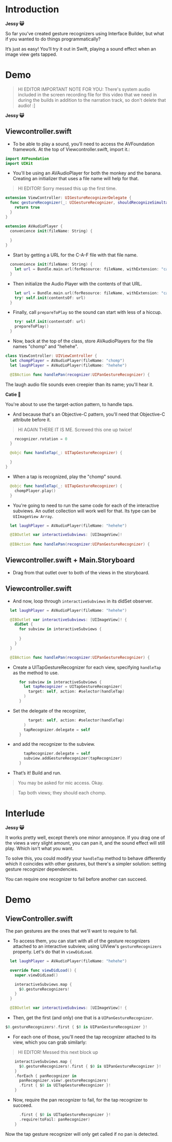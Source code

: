 # Introduction

**Jessy 😺**

So far you’ve created gesture recognizers using Interface Builder, but what if you wanted to do things programmatically?

It’s just as easy! You’ll try it out in Swift, playing a sound effect when an image view gets tapped.

# Demo

> HI EDITOR IMPORTANT NOTE FOR YOU: There's system audio included in the screen recording file for this video that we need in during the builds in addition to the narration track, so don't delete that audio! :]

**Jessy 😺**

## Viewcontroller.swift

* To be able to play a sound, you’ll need to access the AVFoundation framework. At the top of Viewcontroller.swift, import it.:

```swift
import AVFoundation
import UIKit
```

* You'll be using an AVAudioPlayer for both the monkey and the banana. Creating an initializer that uses a file name will help for that.

> HI EDITOR! Sorry messed this up the first time.

```swift
extension ViewController: UIGestureRecognizerDelegate {
  func gestureRecognizer(_: UIGestureRecognizer, shouldRecognizeSimultaneouslyWith _: UIGestureRecognizer) -> Bool {
    return true
  }
}

extension AVAudioPlayer {
  convenience init(fileName: String) {
    
  }
}
```

* Start by getting a URL for the C-A-F file with that file name.

```swift
  convenience init(fileName: String) {
    let url = Bundle.main.url(forResource: fileName, withExtension: "caf")!
  }
```

* Then initialize the Audio Player with the contents of that URL.

```swift
    let url = Bundle.main.url(forResource: fileName, withExtension: "caf")!
    try! self.init(contentsOf: url)
  }
```

* Finally, call `prepareToPlay` so the sound can start with less of a hiccup.

```swift
    try! self.init(contentsOf: url)
    prepareToPlay()
  }
```

* Now, back at the top of the class, store AVAudioPlayers for the file names "chomp" and "hehehe".

```swift
class ViewController: UIViewController {
  let chompPlayer = AVAudioPlayer(fileName: "chomp")
  let laughPlayer = AVAudioPlayer(fileName: "hehehe")

  @IBAction func handlePan(recognizer:UIPanGestureRecognizer) {
```

The laugh audio file sounds even creepier than its name; you'll hear it.

**Catie 🐸**

You're about to use the target-action pattern, to handle taps.

* And because that's an Objective-C pattern, you'll need that Objective-C attribute before it.

> HI AGAIN THERE IT IS ME. Screwed this one up twice!

```swift
    recognizer.rotation = 0
  }

  @objc func handleTap(_: UITapGestureRecognizer) {

  }
}
```

* When a tap is recognized, play the "chomp" sound.

```swift
  @objc func handleTap(_: UITapGestureRecognizer) {
    chompPlayer.play()
  }
```

* You're going to need to run the same code for each of the interactive subviews. An outlet collection will work well for that. Its type can be `UIImageView Array`.

```swift
  let laughPlayer = AVAudioPlayer(fileName: "hehehe")

  @IBOutlet var interactiveSubviews: [UIImageView]!
  
  @IBAction func handlePan(recognizer:UIPanGestureRecognizer) {
```

## Viewcontroller.swift + Main.Storyboard

* Drag from that outlet over to both of the views in the storyboard.

## Viewcontroller.swift

* And now, loop through `interactiveSubviews` in its didSet observer.

```swift
  let laughPlayer = AVAudioPlayer(fileName: "hehehe")

  @IBOutlet var interactiveSubviews: [UIImageView]! {
    didSet {
      for subview in interactiveSubviews {
      
      }
    }
  }

  @IBAction func handlePan(recognizer:UIPanGestureRecognizer) {
```

* Create a UITapGestureRecognizer for each view, specifying `handleTap` as the method to use.

```swift
      for subview in interactiveSubviews {
        let tapRecognizer = UITapGestureRecognizer(
          target: self, action: #selector(handleTap)
        )
      }
```

* Set the delegate of the recognizer, 

```swift
          target: self, action: #selector(handleTap)
        )
        tapRecognizer.delegate = self
      }
```

* and add the recognizer to the subview.

```swift
        tapRecognizer.delegate = self
        subview.addGestureRecognizer(tapRecognizer)
      }
```

* That’s it! Build and run.

> You may be asked for mic access. Okay.

> Tap both views; they should each chomp.

# Interlude

**Jessy 😺**

It works pretty well, except there’s one minor annoyance. If you drag one of the views a very slight amount, you can pan it, and the sound effect will still play. Which isn't what you want.

To solve this, you could modify your `handleTap` method to behave differently which it coincides with other gestures, but there's a simpler solution: setting gesture recognizer dependencies.

You can require one recognizer to fail before another can succeed.

# Demo

## ViewController.swift

The pan gestures are the ones that we'll want to require to fail. 

* To access them, you can start with all of the gesture recognizers attached to an interactive subview, using UIView's `gestureRecognizers` property. Let's do that in `viewDidLoad`.

```swift
  let laughPlayer = AVAudioPlayer(fileName: "hehehe")

  override func viewDidLoad() {
    super.viewDidLoad()

    interactiveSubviews.map {
      $0.gestureRecognizers!
    }
  }

  @IBOutlet var interactiveSubviews: [UIImageView]! {
```

* Then, get the first (and only) one that is a `UIPanGestureRecognizer`.

```swift
$0.gestureRecognizers!.first { $0 is UIPanGestureRecognizer }!
```

* For each one of those, you'll need the tap recognizer attached to its view, which you can grab similarly:

> HI EDITOR! Messed this next block up

```swift
    interactiveSubviews.map {
      $0.gestureRecognizers!.first { $0 is UIPanGestureRecognizer }!
    }
    .forEach { panRecognizer in
      panRecognizer.view!.gestureRecognizers!
      .first { $0 is UITapGestureRecognizer }!
    }
```

* Now, require the pan recognizer to fail, for the tap recognizer to succeed.

```swift
      .first { $0 is UITapGestureRecognizer }!
      .require(toFail: panRecognizer)
    }
```

Now the tap gesture recognizer will only get called if no pan is detected. 

```








































🐈🔚
```
